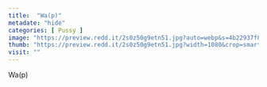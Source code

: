 ```yaml
---
title:  "Wa(p)"
metadate: "hide"
categories: [ Pussy ]
image: "https://preview.redd.it/2s0z50g9etn51.jpg?auto=webp&s=4b22937f83f2ee55a90441e9bedb9db17e737038"
thumb: "https://preview.redd.it/2s0z50g9etn51.jpg?width=1080&crop=smart&auto=webp&s=9b6d57e46eb9385a341fb88dd884940f62aded24"
visit: ""
---
```

Wa(p)
